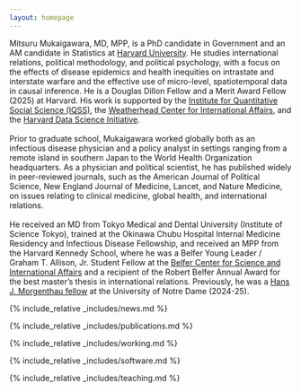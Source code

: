 ```yaml
---
layout: homepage
---
```


Mitsuru Mukaigawara, MD, MPP, is a PhD candidate in Government and an AM candidate in Statistics at <a href = "https://www.gov.harvard.edu/">Harvard University</a>. He studies international relations, political methodology, and political psychology, with a focus on the effects of disease epidemics and health inequities on intrastate and interstate warfare and the effective use of micro-level, spatiotemporal data in causal inference. He is a Douglas Dillon Fellow and a Merit Award Fellow (2025) at Harvard. 
His work is supported by the <a href = "https://www.iq.harvard.edu/">Institute for Quantitative Social Science (IQSS)</a>, the <a href = "https://wcfia.harvard.edu/">Weatherhead Center for International Affairs</a>, and the <a href = "https://datascience.harvard.edu/">Harvard Data Science Initiative</a>. 
<br>
<br>
Prior to graduate school, Mukaigawara worked globally both as an infectious disease physician and a policy analyst in settings ranging from a remote island in southern Japan to the World Health Organization headquarters. As a physician and political scientist, he has published widely in peer-reviewed journals, such as the <journal>American Journal of Political Science</journal>, <journal>New England Journal of Medicine</journal>, <journal>Lancet</journal>, and <journal>Nature Medicine</journal>, on issues relating to clinical medicine, global health, and international relations. 
<br>
<br>
He received an MD from Tokyo Medical and Dental University (Institute of Science Tokyo), trained at the Okinawa Chubu Hospital Internal Medicine Residency and Infectious Disease Fellowship, and received an MPP from the Harvard Kennedy School, where he was a Belfer Young Leader / Graham T. Allison, Jr. Student Fellow at the <a href = "https://www.belfercenter.org/">Belfer Center for Science and International Affairs</a> and a recipient of the Robert Belfer Annual Award for the best master’s thesis in international relations. 
Previously, he was a <a href = "https://ndisc.nd.edu/graduate-program/hans-j-morganthau-fellowship/">Hans J. Morgenthau fellow</a> at the University of Notre Dame (2024-25). 
<br>

{% include_relative _includes/news.md %}

{% include_relative _includes/publications.md %}

{% include_relative _includes/working.md %}

{% include_relative _includes/software.md %}

{% include_relative _includes/teaching.md %}
